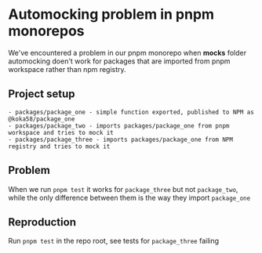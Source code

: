 # Automocking problem in pnpm monorepos

We've encountered a problem in our pnpm monorepo when __mocks__ folder automocking doen't work for packages that are imported from pnpm workspace rather than npm registry.

## Project setup

    - packages/package_one - simple function exported, published to NPM as @koka58/package_one
    - packages/package_two - imports packages/package_one from pnpm workspace and tries to mock it
    - packages/package_three - imports packages/package_one from NPM registry and tries to mock it

## Problem

When we run `pnpm test` it works for `package_three` but not `package_two`, while the only difference between them is the way they import `package_one`

## Reproduction

Run `pnpm test` in the repo root, see tests for `package_three` failing